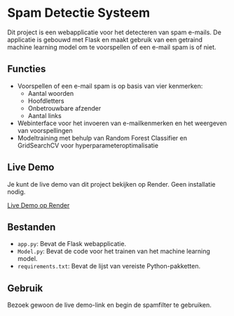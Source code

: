 # Spam Detectie Systeem

Dit project is een webapplicatie voor het detecteren van spam e-mails. De applicatie is gebouwd met Flask en maakt
gebruik van een getraind machine learning model om te voorspellen of een e-mail spam is of niet.

## Functies

- Voorspellen of een e-mail spam is op basis van vier kenmerken:
    - Aantal woorden
    - Hoofdletters
    - Onbetrouwbare afzender
    - Aantal links
- Webinterface voor het invoeren van e-mailkenmerken en het weergeven van voorspellingen
- Modeltraining met behulp van Random Forest Classifier en GridSearchCV voor hyperparameteroptimalisatie

## Live Demo

Je kunt de live demo van dit project bekijken op Render. Geen installatie nodig.

[Live Demo op Render](https://pocspamfilter.onrender.com)

## Bestanden

- `app.py`: Bevat de Flask webapplicatie.
- `Model.py`: Bevat de code voor het trainen van het machine learning model.
- `requirements.txt`: Bevat de lijst van vereiste Python-pakketten.

## Gebruik

Bezoek gewoon de live demo-link en begin de spamfilter te gebruiken.
